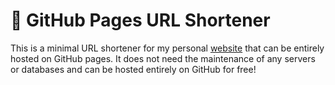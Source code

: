 # 🔗 GitHub Pages URL Shortener

This is a minimal URL shortener for my personal [website](https://nxtexploit.com) that can be entirely hosted on GitHub pages. It
does not need the maintenance of any servers or databases and can be hosted
entirely on GitHub for free!

